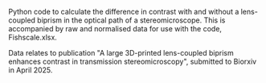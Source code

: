 Python code to calculate the difference in contrast with and without a lens-coupled biprism in the optical path of a stereomicroscope. This is accompanied by raw and normalised data for use with the code, Fishscale.xlsx. 

Data relates to publication "A large 3D-printed lens-coupled biprism enhances contrast in transmission stereomicroscopy", submitted to Biorxiv in April 2025.
